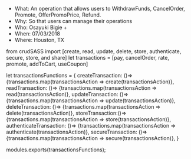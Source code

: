 - What: An operation that allows users to WithdrawFunds, CancelOrder, Promote, OfferPromoPrice, Refund.
- Why:  So that users can manage their operations
- Who: Osayuki Bigie + 
- When: 07/03/2018
- Where: Houston, TX

from crudSASS import [create, read, update, delete, store, authenticate, secure, store, and share]
let transactions = [pay, cancelOrder, rate, promote, addToCart, useCoupon]


let transactionsFunctions = {
createTransaction: ()=> {transactions.map(transactionsAction => create(transactionsAction)},
readTransaction: ()=> {transactions.map(transactionsAction => read(transactionsAction)},
updateTransaction: ()=> {transactions.map(transactionsAction => update(transactionsAction)},
deleteTransaction: ()=> {transactions.map(transactionsAction => delete(transactionsAction)},
storeTransaction:()=> {transactions.map(transactionsAction => store(transactionsAction)},
authenticateTransaction: ()=> {transactions.map(transactionsAction => authenticate(transactionsAction)},
secureTransaction: ()=> {transactions.map(transactionsAction => secure(transactionsAction)},
    }

modules.exports(transactionsFunctions);
